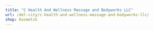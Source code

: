 ```yaml
---
title: "C Health And Wellness Massage and Bodyworks LLC"
url: /del-city/c-health-and-wellness-massage-and-bodyworks-llc/
shop: Kosmetik
---
```

